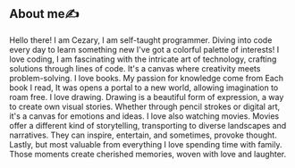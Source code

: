 ## About me✍
Hello there! I am Cezary, I am self-taught programmer. Diving into code every day to learn something new
I've got a colorful palette of interests! 
I love coding, I am fascinating with the intricate art of technology, 
crafting solutions through lines of code. It's a canvas where creativity meets problem-solving.
I love books. My passion for knowledge come from Each book I read, It was opens a portal to a new world, 
allowing imagination to roam free.
I love drawing. Drawing is a beautiful form of expression, a way to create own visual stories. 
Whether through pencil strokes or digital art, it's a canvas for emotions and ideas.
I love also watching movies. Movies offer a different kind of storytelling, transporting to diverse 
landscapes and narratives. 
They can inspire, entertain, and sometimes, provoke thought.
Lastly, but most valuable from everything I love spending time with family. 
Those moments create cherished memories, woven with love and laughter.

